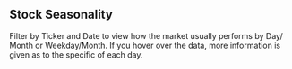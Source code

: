 ## Stock Seasonality
Filter by Ticker and Date to view how the market usually performs by Day/ Month or Weekday/Month. If you hover over the data, more information is given as to the specific of each day.
